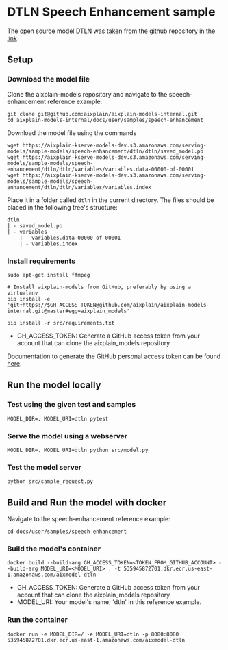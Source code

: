 # DTLN Speech Enhancement sample

The open source model DTLN was taken from the github repository in the [link](https://github.com/breizhn/DTLN).

## Setup

### Download the model file

Clone the aixplain-models repository and navigate to the speech-enhancement reference example:

```
git clone git@github.com:aixplain/aixplain-models-internal.git
cd aixplain-models-internal/docs/user/samples/speech-enhancement
```

Download the model file using the commands
```
wget https://aixplain-kserve-models-dev.s3.amazonaws.com/serving-models/sample-models/speech-enhancement/dtln/dtln/saved_model.pb
wget https://aixplain-kserve-models-dev.s3.amazonaws.com/serving-models/sample-models/speech-enhancement/dtln/dtln/variables/variables.data-00000-of-00001
wget https://aixplain-kserve-models-dev.s3.amazonaws.com/serving-models/sample-models/speech-enhancement/dtln/dtln/variables/variables.index
```

Place it in a folder called `dtln` in the current directory. The files should be placed in the following tree's structure:
```
dtln
| - saved_model.pb
| - variables
    | - variables.data-00000-of-00001
    | - variables.index
```

### Install requirements

```
sudo apt-get install ffmpeg

# Install aixplain-models from GitHub, preferably by using a virtualenv
pip install -e 'git+https://$GH_ACCESS_TOKEN@github.com/aixplain/aixplain-models-internal.git@master#egg=aixplain_models'

pip install -r src/requirements.txt
```

- GH_ACCESS_TOKEN: Generate a GitHub access token from your account that can clone the aixplain_models repository

Documentation to generate the GitHub personal access token can be found [here](https://docs.github.com/en/enterprise-server@3.4/authentication/keeping-your-account-and-data-secure/creating-a-personal-access-token).

## Run the model locally

### Test using the given test and samples

```
MODEL_DIR=. MODEL_URI=dtln pytest
```

### Serve the model using a webserver

```
MODEL_DIR=. MODEL_URI=dtln python src/model.py
```

### Test the model server

```
python src/sample_request.py
```

## Build and Run the model with docker

Navigate to the speech-enhancement reference example:

```
cd docs/user/samples/speech-enhancement
```

### Build the model's container

```
docker build --build-arg GH_ACCESS_TOKEN=<TOKEN_FROM_GITHUB_ACCOUNT> --build-arg MODEL_URI=<MODEL_URI> . -t 535945872701.dkr.ecr.us-east-1.amazonaws.com/aixmodel-dtln
```

- GH_ACCESS_TOKEN: Generate a GitHub access token from your account that can clone the aixplain_models repository
- MODEL_URI: Your model's name; 'dtln' in this reference example.

### Run the container

```
docker run -e MODEL_DIR=/ -e MODEL_URI=dtln -p 8080:8080 535945872701.dkr.ecr.us-east-1.amazonaws.com/aixmodel-dtln
```
